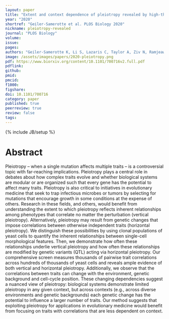 ```yaml
---
layout: paper
title: "Extent and context dependence of pleiotropy revealed by high-throughput single-cell phenotyping"
year: "2020"
shortref: "Geiler-Samerotte et al. PLOS Biology 2020"
nickname: pleiotropy-revealed
journal: "PLOS Biology"
volume: 
issue: 
pages: 
authors: "Geiler-Samerotte K, Li S, Lazaris C, Taylor A, Ziv N, Ramjeawan C, Paaby A, Siegal ML"
image: /assets/images/papers/2020-pleiotropy.png
pdf: https://www.biorxiv.org/content/10.1101/700716v2.full.pdf
pdflink: 
github: 
pmid: 
pmcid: 
f1000: 
figshare: 
doi: 10.1101/700716
category: paper
published: true
peerreview: true
review: false
tags: 
---
```

{% include JB/setup %}

# Abstract 

Pleiotropy – when a single mutation affects multiple traits – is a controversial topic with far-reaching implications. Pleiotropy plays a central role in debates about how complex traits evolve and whether biological systems are modular or are organized such that every gene has the potential to affect many traits. Pleiotropy is also critical to initiatives in evolutionary medicine that seek to trap infectious microbes or tumors by selecting for mutations that encourage growth in some conditions at the expense of others. Research in these fields, and others, would benefit from understanding the extent to which pleiotropy reflects inherent relationships among phenotypes that correlate no matter the perturbation (vertical pleiotropy). Alternatively, pleiotropy may result from genetic changes that impose correlations between otherwise independent traits (horizontal pleiotropy). We distinguish these possibilities by using clonal populations of yeast cells to quantify the inherent relationships between single-cell morphological features. Then, we demonstrate how often these relationships underlie vertical pleiotropy and how often these relationships are modified by genetic variants (QTL) acting via horizontal pleiotropy. Our comprehensive screen measures thousands of pairwise trait correlations across hundreds of thousands of yeast cells and reveals ample evidence of both vertical and horizontal pleiotropy. Additionally, we observe that the correlations between traits can change with the environment, genetic background and cell-cycle position. These changing dependencies suggest a nuanced view of pleiotropy: biological systems demonstrate limited pleiotropy in any given context, but across contexts (e.g., across diverse environments and genetic backgrounds) each genetic change has the potential to influence a larger number of traits. Our method suggests that exploiting pleiotropy for applications in evolutionary medicine would benefit from focusing on traits with correlations that are less dependent on context.
